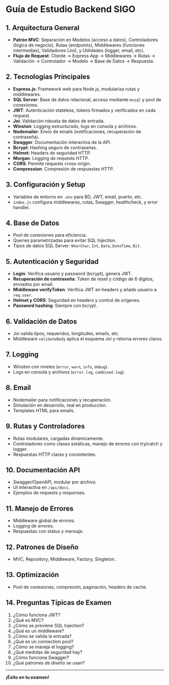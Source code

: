 # Guía de Estudio Backend SIGO

## 1. Arquitectura General

- **Patrón MVC**: Separación en Modelos (acceso a datos), Controladores (lógica de negocio), Rutas (endpoints), Middlewares (funciones intermedias), Validadores (Joi), y Utilidades (logger, email, etc).
- **Flujo de Request**: Cliente → Express App → Middlewares → Rutas → Validación → Controlador → Modelo → Base de Datos → Respuesta.

## 2. Tecnologías Principales

- **Express.js**: Framework web para Node.js, modulariza rutas y middlewares.
- **SQL Server**: Base de datos relacional, acceso mediante `mssql` y pool de conexiones.
- **JWT**: Autenticación stateless, tokens firmados y verificados en cada request.
- **Joi**: Validación robusta de datos de entrada.
- **Winston**: Logging estructurado, logs en consola y archivos.
- **Nodemailer**: Envío de emails (notificaciones, recuperación de contraseña).
- **Swagger**: Documentación interactiva de la API.
- **Bcrypt**: Hashing seguro de contraseñas.
- **Helmet**: Headers de seguridad HTTP.
- **Morgan**: Logging de requests HTTP.
- **CORS**: Permite requests cross-origin.
- **Compression**: Compresión de respuestas HTTP.

## 3. Configuración y Setup

- Variables de entorno en `.env` para BD, JWT, email, puerto, etc.
- `index.js` configura middlewares, rutas, Swagger, healthcheck, y error handler.

## 4. Base de Datos

- Pool de conexiones para eficiencia.
- Queries parametrizadas para evitar SQL Injection.
- Tipos de datos SQL Server: `NVarChar`, `Int`, `Date`, `DateTime`, `Bit`.

## 5. Autenticación y Seguridad

- **Login**: Verifica usuario y password (bcrypt), genera JWT.
- **Recuperación de contraseña**: Token de reset y código de 6 dígitos, enviados por email.
- **Middleware verifyToken**: Verifica JWT en headers y añade usuario a `req.user`.
- **Helmet y CORS**: Seguridad en headers y control de orígenes.
- **Password hashing**: Siempre con bcrypt.

## 6. Validación de Datos

- Joi valida tipos, requeridos, longitudes, emails, etc.
- Middleware `validateBody` aplica el esquema Joi y retorna errores claros.

## 7. Logging

- Winston con niveles (`error`, `warn`, `info`, `debug`).
- Logs en consola y archivos (`error.log`, `combined.log`).

## 8. Email

- Nodemailer para notificaciones y recuperación.
- Simulación en desarrollo, real en producción.
- Templates HTML para emails.

## 9. Rutas y Controladores

- Rutas modulares, cargadas dinámicamente.
- Controladores como clases estáticas, manejo de errores con try/catch y logger.
- Respuestas HTTP claras y consistentes.

## 10. Documentación API

- Swagger/OpenAPI, modular por archivo.
- UI interactiva en `/api/docs`.
- Ejemplos de requests y responses.

## 11. Manejo de Errores

- Middleware global de errores.
- Logging de errores.
- Respuestas con status y mensaje.

## 12. Patrones de Diseño

- MVC, Repository, Middleware, Factory, Singleton.

## 13. Optimización

- Pool de conexiones, compresión, paginación, headers de cache.

## 14. Preguntas Típicas de Examen

1. ¿Cómo funciona JWT?
2. ¿Qué es MVC?
3. ¿Cómo se previene SQL Injection?
4. ¿Qué es un middleware?
5. ¿Cómo se valida la entrada?
6. ¿Qué es un connection pool?
7. ¿Cómo se maneja el logging?
8. ¿Qué medidas de seguridad hay?
9. ¿Cómo funciona Swagger?
10. ¿Qué patrones de diseño se usan?

---

**¡Éxito en tu examen!** 